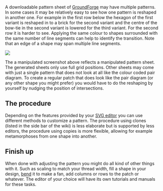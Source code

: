 A downloadable pattern sheet of [GroundForge] may have multiple patterns. In some cases it may be relatively easy to see how one pattern is reshaped in another one. For example in the first row below the hexagon of the first variant is reshaped in to a brick for the second variant and the centre of the bow-tie in the second variant is lowered for the third variant. For the second row it is harder to see. Applying the same colour to shapes surrounded with the same number of line segments can help to identify the transition. Note that an edge of a shape may span multiple line segments.

[GroundForge]: https://d-bl.github.io/GroundForge/
[patterns]: https://github.com/d-bl/GroundForge/tree/gh-pages/patterns

![](https://raw.githubusercontent.com/wiki/d-bl/GroundForge/images/reshape.png)

The a manipulated screenshot above reflects a manipulated pattern sheet. The generated sheets only use full grid positions. Other sheets may come with just a single pattern that does not look at all like the colour coded pair diagram. To create a regular patch that does look like the pair diagram (or any other shape you might prefer) you would have to do the reshaping by yourself by nudging the position of intersections.

The procedure
-------------

Depending on the features provided by your [SVG editor] you can use different methods to customize a pattern.
The procedure using clones (listed in the side bar of the wiki) is less elaborate but is supported by less editors, the procedure using copies is more flexible, allowing for example metamorphoses from one shape into another. 

[SVG editor]: https://en.wikipedia.org/wiki/Comparison_of_vector_graphics_editors#File_format_support


Finish up
---------

When done with adjusting the pattern you might do all kind of other things with it. Such as scaling to match your thread width, fill a shape in your design, [bend] it to make a fan, add columns or rows to the patch or whatever. The editor of your choice will have its own tutorials and manuals for these tasks. 

[bend]: http://tavmjong.free.fr/INKSCAPE/MANUAL/html/Paths-LivePathEffects-BendTool.html

